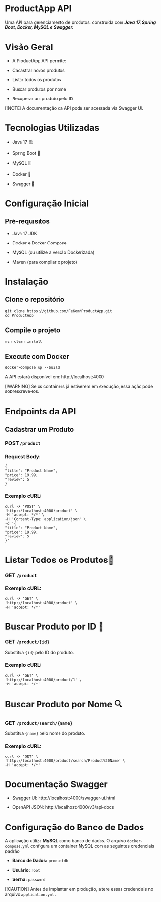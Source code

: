 # **ProductApp API**

Uma API para gerenciamento de produtos, construída com ***Java 17, Spring Boot, Docker, MySQL e Swagger.***

# **Visão Geral**

- A ProductApp API permite:

- Cadastrar novos produtos

- Listar todos os produtos

- Buscar produtos por nome

- Recuperar um produto pelo ID

[!NOTE]
A documentação da API pode ser acessada via Swagger UI.

# **Tecnologias Utilizadas**

- Java 17 🏗️

- Spring Boot 🚀

- MySQL 🗄️

- Docker 🐳

- Swagger 📜

# **Configuração Inicial**

## Pré-requisitos

- Java 17 JDK

- Docker e Docker Compose

- MySQL (ou utilize a versão Dockerizada)

- Maven (para compilar o projeto)

# **Instalação**

## Clone o repositório
```
git clone https://github.com/FeKom/ProductApp.git
cd ProductApp
```

## Compile o projeto

```
mvn clean install
```

## Execute com Docker 

```
docker-compose up --build
```

A API estará disponível em: http://localhost:4000

[!WARNING]
Se os containers já estiverem em execução, essa ação pode sobrescrevê-los.

# **Endpoints da API**

## Cadastrar um Produto 

### POST `/product`

### Request Body:
```
{
"title": "Product Name",
"price": 19.99,
"review": 5
}
```

### Exemplo cURL:

```
curl -X 'POST' \
'http://localhost:4000/product' \
-H 'accept: */*' \
-H 'Content-Type: application/json' \
-d '{
"title": "Product Name",
"price": 19.99,
"review": 5
}'
```

# **Listar Todos os Produtos**📜

### GET `/product`

### Exemplo cURL:
```
curl -X 'GET' \
'http://localhost:4000/product' \
-H 'accept: */*'
```

# **Buscar Produto por ID** 🔎

### GET `/product/{id}`

 Substitua `{id}` pelo ID do produto.

### Exemplo cURL:
```
curl -X 'GET' \
'http://localhost:4000/product/1' \
-H 'accept: */*'
```
# **Buscar Produto por Nome** 🔍

### GET `/product/search/{name}`

Substitua `{name}` pelo nome do produto.

### Exemplo cURL:
```
curl -X 'GET' \
'http://localhost:4000/product/search/Product%20Name' \
-H 'accept: */*'
```
# **Documentação Swagger**

- Swagger UI: http://localhost:4000/swagger-ui.html

- OpenAPI JSON: http://localhost:4000/v3/api-docs

# **Configuração do Banco de Dados**

A aplicação utiliza **MySQL** como banco de dados. O arquivo `docker-compose.yml` configura um container MySQL com as seguintes credenciais padrão:

- **Banco de Dados:**  `productdb`

- **Usuário:** `root`

- **Senha:** `password`

[!CAUTION]
Antes de implantar em produção, altere essas credenciais no arquivo `application.yml.`
